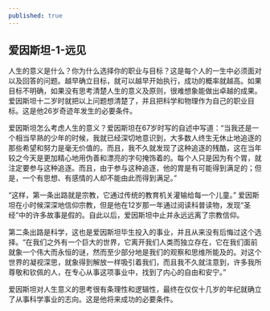 ```yaml
---
published: true
---
```

## 爱因斯坦-1-远见

人生的意义是什么？你为什么选择你的职业与目标？这是每个人的一生中必须面对以及回答的问题。越早确立目标，就可以越早开始执行，成功的概率就越高。如果目标不明确，如果没有思考清楚人生的意义及原则，很难想象能做出卓越的成果。爱因斯坦十二岁时就把以上问题想清楚了，并且把科学和物理作为自己的职业目标。这是他26岁奇迹年发生的必要条件。 

爱因斯坦怎么考虑人生的意义？爱因斯坦在67岁时写的自述中写道：“当我还是一个相当早熟的少年的时候，我就已经深切地意识到，大多数人终生无休止地追逐的那些希望和努力是毫无价值的。而且，我不久就发现了这种追逐的残酷，这在当年较之今天是更加精心地用伪善和漂亮的字句掩饰着的。每个人只是因为有个胃，就注定要参与这种追逐。而且，由于参与这种追逐，他的胃是有可能得到满足的；但是，一个有思想、有感情的人却不能由此而得到满足。”

“这样，第一条出路就是宗教，它通过传统的教育机关灌输给每一个儿童。” 爱因斯坦在小时候深深地信仰宗教，但是他在12岁那一年通过阅读科普读物，发现“圣经”中的许多故事是假的。自此以后，爱因斯坦中止并永远远离了宗教信仰。

第二条出路是科学，这也是爱因斯坦毕生投入的事业，并且从来没有后悔过这个选择。“在我们之外有一个巨大的世界，它离开我们人类而独立存在，它在我们面前就象一个伟大而永恒的谜，然而至少部分地是我们的观察和思维所能及的。对这个世界的凝视深思，就象得到解放一样吸引着我们，而且我不久就注意到，许多我所尊敬和钦佩的人，在专心从事这项事业中，找到了内心的自由和安宁。” 

爱因斯坦对人生意义的思考很有条理性和逻辑性，最终在仅仅十几岁的年纪就确立了从事科学事业的志向。这是他将来成功的必要条件。

